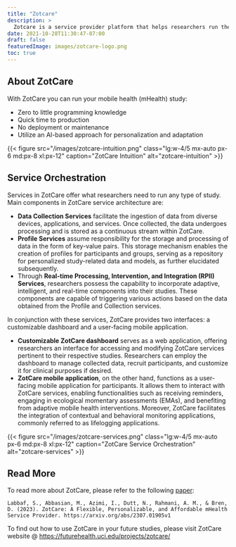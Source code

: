 ```yaml
---
title: "Zotcare"
description: >
  Zotcare is a service provider platform that helps researchers run their mobile health studies.
date: 2021-10-28T11:30:47-07:00
draft: false
featuredImage: images/zotcare-logo.png
toc: true
---
```

## About ZotCare
With ZotCare you can run your mobile health (mHealth) study:

- Zero to little programming knowledge
- Quick time to production
- No deployment or maintenance
- Utilize an AI-based approach for personalization and adaptation

{{< figure src="/images/zotcare-intuition.png" class="lg:w-4/5 mx-auto px-6 md:px-8 xl:px-12" caption="ZotCare Intuition" alt="zotcare-intuition" >}}


## Service Orchestration
Services in ZotCare offer what researchers need to run any type of study. 
Main components in ZotCare service architecture are:

- **Data Collection Services** facilitate the ingestion of data from diverse devices, applications, and services. Once collected, the data undergoes processing and is stored as a continuous stream within ZotCare.
- **Profile Services** assume responsibility for the storage and processing of data in the form of key-value pairs. This storage mechanism enables the creation of profiles for participants and groups, serving as a repository for personalized study-related data and models, as further elucidated subsequently. 
- Through **Real-time Processing, Intervention, and Integration (RPII) Services**, researchers possess the capability to incorporate adaptive, intelligent, and real-time components into their studies. These components are capable of triggering various actions based on the data obtained from the Profile and Collection services.

In conjunction with these services, ZotCare provides two interfaces: a customizable dashboard and a user-facing mobile application.


- **Customizable ZotCare dashboard** serves as a web application, offering researchers an interface for accessing and modifying ZotCare services pertinent to their respective studies. Researchers can employ the dashboard to manage collected data, recruit participants, and customize it for clinical purposes if desired.
- **ZotCare mobile application**, on the other hand, functions as a user-facing mobile application for participants. It allows them to interact with ZotCare services, enabling functionalities such as receiving reminders, engaging in ecological momentary assessments (EMAs), and benefiting from adaptive mobile health interventions. Moreover, ZotCare facilitates the integration of contextual and behavioral monitoring applications, commonly referred to as lifelogging applications.


{{< figure src="/images/zotcare-services.png" class="lg:w-4/5 mx-auto px-6 md:px-8 xl:px-12" caption="ZotCare Service Orchestration" alt="zotcare-services" >}}

## Read More
To read more about ZotCare, please refer to the following [paper](https://arxiv.org/abs/2307.01905v1):

```Labbaf, S., Abbasian, M., Azimi, I., Dutt, N., Rahmani, A. M., & Bren, D. (2023). ZotCare: A Flexible, Personalizable, and Affordable mHealth Service Provider. https://arxiv.org/abs/2307.01905v1```

To find out how to use ZotCare in your future studies, please visit ZotCare website @ https://futurehealth.uci.edu/projects/zotcare/
